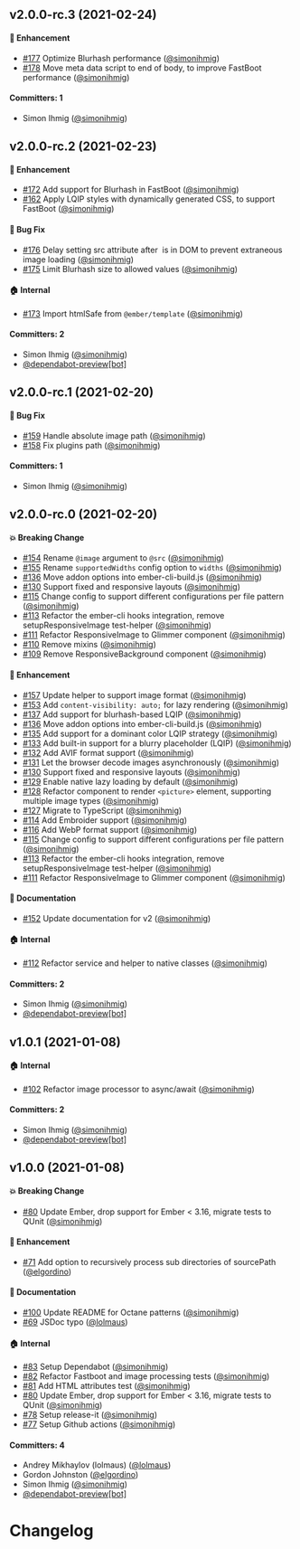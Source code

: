 ## v2.0.0-rc.3 (2021-02-24)

#### :rocket: Enhancement
* [#177](https://github.com/kaliber5/ember-responsive-image/pull/177) Optimize Blurhash performance ([@simonihmig](https://github.com/simonihmig))
* [#178](https://github.com/kaliber5/ember-responsive-image/pull/178) Move meta data script to end of body, to improve FastBoot performance ([@simonihmig](https://github.com/simonihmig))

#### Committers: 1
- Simon Ihmig ([@simonihmig](https://github.com/simonihmig))

## v2.0.0-rc.2 (2021-02-23)

#### :rocket: Enhancement
* [#172](https://github.com/kaliber5/ember-responsive-image/pull/172) Add support for Blurhash in FastBoot ([@simonihmig](https://github.com/simonihmig))
* [#162](https://github.com/kaliber5/ember-responsive-image/pull/162) Apply LQIP styles with dynamically generated CSS, to support FastBoot ([@simonihmig](https://github.com/simonihmig))

#### :bug: Bug Fix
* [#176](https://github.com/kaliber5/ember-responsive-image/pull/176) Delay setting src attribute after <img> is in DOM to prevent extraneous image loading ([@simonihmig](https://github.com/simonihmig))
* [#175](https://github.com/kaliber5/ember-responsive-image/pull/175) Limit Blurhash size to allowed values ([@simonihmig](https://github.com/simonihmig))

#### :house: Internal
* [#173](https://github.com/kaliber5/ember-responsive-image/pull/173) Import htmlSafe from `@ember/template` ([@simonihmig](https://github.com/simonihmig))

#### Committers: 2
- Simon Ihmig ([@simonihmig](https://github.com/simonihmig))
- [@dependabot-preview[bot]](https://github.com/apps/dependabot-preview)

## v2.0.0-rc.1 (2021-02-20)

#### :bug: Bug Fix
* [#159](https://github.com/kaliber5/ember-responsive-image/pull/159) Handle absolute image path ([@simonihmig](https://github.com/simonihmig))
* [#158](https://github.com/kaliber5/ember-responsive-image/pull/158) Fix plugins path ([@simonihmig](https://github.com/simonihmig))

#### Committers: 1
- Simon Ihmig ([@simonihmig](https://github.com/simonihmig))

## v2.0.0-rc.0 (2021-02-20)

#### :boom: Breaking Change
* [#154](https://github.com/kaliber5/ember-responsive-image/pull/154) Rename `@image` argument to `@src` ([@simonihmig](https://github.com/simonihmig))
* [#155](https://github.com/kaliber5/ember-responsive-image/pull/155) Rename `supportedWidths` config option to `widths` ([@simonihmig](https://github.com/simonihmig))
* [#136](https://github.com/kaliber5/ember-responsive-image/pull/136) Move addon options into ember-cli-build.js ([@simonihmig](https://github.com/simonihmig))
* [#130](https://github.com/kaliber5/ember-responsive-image/pull/130) Support fixed and responsive layouts ([@simonihmig](https://github.com/simonihmig))
* [#115](https://github.com/kaliber5/ember-responsive-image/pull/115) Change config to support different configurations per file pattern ([@simonihmig](https://github.com/simonihmig))
* [#113](https://github.com/kaliber5/ember-responsive-image/pull/113) Refactor the ember-cli hooks integration, remove setupResponsiveImage test-helper ([@simonihmig](https://github.com/simonihmig))
* [#111](https://github.com/kaliber5/ember-responsive-image/pull/111) Refactor ResponsiveImage to Glimmer component ([@simonihmig](https://github.com/simonihmig))
* [#110](https://github.com/kaliber5/ember-responsive-image/pull/110) Remove mixins ([@simonihmig](https://github.com/simonihmig))
* [#109](https://github.com/kaliber5/ember-responsive-image/pull/109) Remove ResponsiveBackground component ([@simonihmig](https://github.com/simonihmig))

#### :rocket: Enhancement
* [#157](https://github.com/kaliber5/ember-responsive-image/pull/157) Update helper to support image format ([@simonihmig](https://github.com/simonihmig))
* [#153](https://github.com/kaliber5/ember-responsive-image/pull/153) Add `content-visibility: auto;` for lazy rendering ([@simonihmig](https://github.com/simonihmig))
* [#137](https://github.com/kaliber5/ember-responsive-image/pull/137) Add support for blurhash-based LQIP ([@simonihmig](https://github.com/simonihmig))
* [#136](https://github.com/kaliber5/ember-responsive-image/pull/136) Move addon options into ember-cli-build.js ([@simonihmig](https://github.com/simonihmig))
* [#135](https://github.com/kaliber5/ember-responsive-image/pull/135) Add support for a dominant color LQIP strategy ([@simonihmig](https://github.com/simonihmig))
* [#133](https://github.com/kaliber5/ember-responsive-image/pull/133) Add built-in support for a blurry placeholder (LQIP) ([@simonihmig](https://github.com/simonihmig))
* [#132](https://github.com/kaliber5/ember-responsive-image/pull/132) Add AVIF format support ([@simonihmig](https://github.com/simonihmig))
* [#131](https://github.com/kaliber5/ember-responsive-image/pull/131) Let the browser decode images asynchronously ([@simonihmig](https://github.com/simonihmig))
* [#130](https://github.com/kaliber5/ember-responsive-image/pull/130) Support fixed and responsive layouts ([@simonihmig](https://github.com/simonihmig))
* [#129](https://github.com/kaliber5/ember-responsive-image/pull/129) Enable native lazy loading by default ([@simonihmig](https://github.com/simonihmig))
* [#128](https://github.com/kaliber5/ember-responsive-image/pull/128) Refactor component to render `<picture>` element, supporting multiple image types ([@simonihmig](https://github.com/simonihmig))
* [#127](https://github.com/kaliber5/ember-responsive-image/pull/127) Migrate to TypeScript ([@simonihmig](https://github.com/simonihmig))
* [#114](https://github.com/kaliber5/ember-responsive-image/pull/114) Add Embroider support ([@simonihmig](https://github.com/simonihmig))
* [#116](https://github.com/kaliber5/ember-responsive-image/pull/116) Add WebP format support ([@simonihmig](https://github.com/simonihmig))
* [#115](https://github.com/kaliber5/ember-responsive-image/pull/115) Change config to support different configurations per file pattern ([@simonihmig](https://github.com/simonihmig))
* [#113](https://github.com/kaliber5/ember-responsive-image/pull/113) Refactor the ember-cli hooks integration, remove setupResponsiveImage test-helper ([@simonihmig](https://github.com/simonihmig))
* [#111](https://github.com/kaliber5/ember-responsive-image/pull/111) Refactor ResponsiveImage to Glimmer component ([@simonihmig](https://github.com/simonihmig))

#### :memo: Documentation
* [#152](https://github.com/kaliber5/ember-responsive-image/pull/152) Update documentation for v2 ([@simonihmig](https://github.com/simonihmig))

#### :house: Internal
* [#112](https://github.com/kaliber5/ember-responsive-image/pull/112) Refactor service and helper to native classes ([@simonihmig](https://github.com/simonihmig))

#### Committers: 2
- Simon Ihmig ([@simonihmig](https://github.com/simonihmig))
- [@dependabot-preview[bot]](https://github.com/apps/dependabot-preview)

## v1.0.1 (2021-01-08)

#### :house: Internal
* [#102](https://github.com/kaliber5/ember-responsive-image/pull/102) Refactor image processor to async/await ([@simonihmig](https://github.com/simonihmig))

#### Committers: 2
- Simon Ihmig ([@simonihmig](https://github.com/simonihmig))
- [@dependabot-preview[bot]](https://github.com/apps/dependabot-preview)

## v1.0.0 (2021-01-08)

#### :boom: Breaking Change
* [#80](https://github.com/kaliber5/ember-responsive-image/pull/80) Update Ember, drop support for Ember < 3.16, migrate tests to QUnit ([@simonihmig](https://github.com/simonihmig))

#### :rocket: Enhancement
* [#71](https://github.com/kaliber5/ember-responsive-image/pull/71) Add option to recursively process sub directories of sourcePath ([@elgordino](https://github.com/elgordino))

#### :memo: Documentation
* [#100](https://github.com/kaliber5/ember-responsive-image/pull/100) Update README for Octane patterns ([@simonihmig](https://github.com/simonihmig))
* [#69](https://github.com/kaliber5/ember-responsive-image/pull/69) JSDoc typo ([@lolmaus](https://github.com/lolmaus))

#### :house: Internal
* [#83](https://github.com/kaliber5/ember-responsive-image/pull/83) Setup Dependabot ([@simonihmig](https://github.com/simonihmig))
* [#82](https://github.com/kaliber5/ember-responsive-image/pull/82) Refactor Fastboot and image processing tests ([@simonihmig](https://github.com/simonihmig))
* [#81](https://github.com/kaliber5/ember-responsive-image/pull/81) Add HTML attributes test ([@simonihmig](https://github.com/simonihmig))
* [#80](https://github.com/kaliber5/ember-responsive-image/pull/80) Update Ember, drop support for Ember < 3.16, migrate tests to QUnit ([@simonihmig](https://github.com/simonihmig))
* [#78](https://github.com/kaliber5/ember-responsive-image/pull/78) Setup release-it ([@simonihmig](https://github.com/simonihmig))
* [#77](https://github.com/kaliber5/ember-responsive-image/pull/77) Setup Github actions ([@simonihmig](https://github.com/simonihmig))

#### Committers: 4
- Andrey Mikhaylov (lolmaus) ([@lolmaus](https://github.com/lolmaus))
- Gordon Johnston ([@elgordino](https://github.com/elgordino))
- Simon Ihmig ([@simonihmig](https://github.com/simonihmig))
- [@dependabot-preview[bot]](https://github.com/apps/dependabot-preview)

# Changelog
